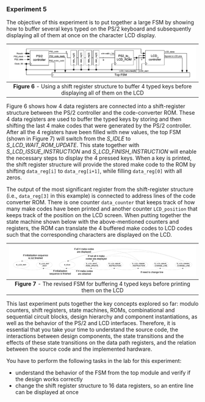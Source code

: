 ### Experiment 5

The objective of this experiment is to put together a large FSM by showing how to buffer several keys typed on the PS/2 keyboard and subsequently displaying all of them at once on the character LCD display.

| ![](four-reg-buffer-lcd.png) |
|:--:|
|**Figure 6** - Using a shift register structure to buffer 4 typed keys before displaying all of them on the LCD|
<a name="four-reg-buffer-lcd"></a>

Figure 6 shows how 4 data registers are connected into a shift-register structure between the PS/2 controller and the code-converter ROM. These 4 data registers are used to buffer the typed keys by storing and then shifting the last 4 make codes that were generated by the PS/2 controller. After all the 4 registers have been filled with new values, the top FSM (shown in Figure 7) will switch from the *S\_IDLE* to *S\_LCD\_WAIT\_ROM_UPDATE*. This state together with *S\_LCD\_ISSUE\_INSTRUCTION* and *S\_LCD\_FINISH\_INSTRUCTION* will enable the necessary steps to display the 4 pressed keys. When a key is printed, the shift register structure will provide the stored make code to the ROM by shifting `data_reg[i]` to `data_reg[i+1]`, while filling `data_reg[0]` with all zeros. 

The output of the most significant register from the shift-register structure (i.e., `data_reg[3]` in this example) is connected to address lines of the code converter ROM. There is one counter `data_counter` that keeps track of how many make codes have been printed and another counter `LCD_position` that keeps track of the position on the LCD screen. When putting together the state machine shown below with the above-mentioned counters and registers, the ROM can translate the 4 buffered make codes to LCD codes such that the corresponding characters are displayed on the LCD.

| ![](revised-top-fsm-ps2-to-lcd.png) |
|:--:|
|**Figure 7** - The revised FSM for buffering 4 typed keys before printing them on the LCD|
<a name="revised-top-fsm-ps2-to-lcd"></a>
 
This last experiment puts together the key concepts explored so far: modulo counters, shift registers, state machines, ROMs, combinational and sequential circuit blocks, design hierarchy and component instantiations, as well as the behavior of the PS/2 and LCD interfaces. Therefore, it is essential that you take your time to understand the source code, the interactions between design components, the state transitions and the effects of these state transitions on the data path registers, and the relation between the source code and the implemented hardware.

You have to perform the following tasks in the lab for this experiment:

* understand the behavior of the FSM from the top module and verify if the design works correctly
* change the shift register structure to 16 data registers, so an entire line can be displayed at once

